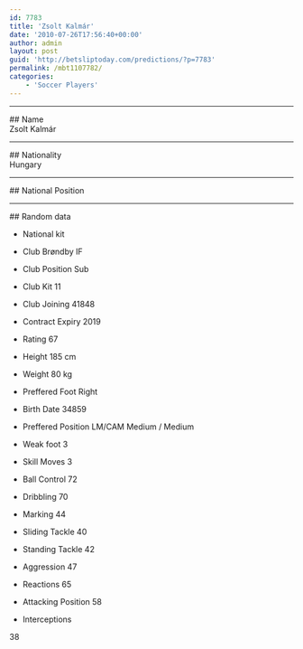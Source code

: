 ```yaml
---
id: 7783
title: 'Zsolt Kalmár'
date: '2010-07-26T17:56:40+00:00'
author: admin
layout: post
guid: 'http://betsliptoday.com/predictions/?p=7783'
permalink: /mbt1107782/
categories:
    - 'Soccer Players'
---
```


- - - - - -

\## Name  
 Zsolt Kalmár

- - - - - -

\## Nationality  
 Hungary

- - - - - -

\## National Position

- - - - - -

\## Random data

- National kit
- Club
 Brøndby IF

- Club Position
 Sub

- Club Kit
 11

- Club Joining
 41848

- Contract Expiry
 2019

- Rating
 67

- Height
 185 cm

- Weight
 80 kg

- Preffered Foot
 Right

- Birth Date
 34859

- Preffered Position
 LM/CAM Medium / Medium

- Weak foot
 3

- Skill Moves
 3

- Ball Control
 72

- Dribbling
 70

- Marking
 44

- Sliding Tackle
 40

- Standing Tackle
 42

- Aggression
 47

- Reactions
 65

- Attacking Position
 58

- Interceptions

 38